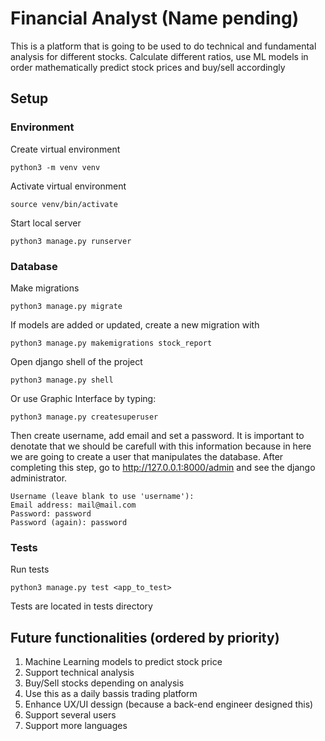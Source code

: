 # Financial Analyst (Name pending)
This is a platform that is going to be used to do technical and fundamental analysis for different stocks. Calculate different ratios, use ML models in order mathematically predict stock prices and buy/sell accordingly

## Setup
### Environment
Create virtual environment
```
python3 -m venv venv
```

Activate virtual environment
```
source venv/bin/activate
```

Start local server
```
python3 manage.py runserver
```

### Database
Make migrations
```
python3 manage.py migrate
```

If models are added or updated, create a new migration with
```
python3 manage.py makemigrations stock_report
```

Open django shell of the project
```
python3 manage.py shell
```

Or use Graphic Interface by typing:  
```
python3 manage.py createsuperuser
``` 

Then create username, add email and set a password. It is important to denotate that we should be carefull with this information because in here we are going to create a user that manipulates the database. After completing this step, go to http://127.0.0.1:8000/admin and see the django administrator.
```
Username (leave blank to use 'username'): 
Email address: mail@mail.com
Password: password
Password (again): password
```

### Tests
Run tests
```
python3 manage.py test <app_to_test>
```

Tests are located in tests directory

## Future functionalities (ordered by priority)
1. Machine Learning models to predict stock price
2. Support technical analysis
3. Buy/Sell stocks depending on analysis
4. Use this as a daily bassis trading platform
5. Enhance UX/UI dessign (because a back-end engineer designed this)
6. Support several users
7. Support more languages
